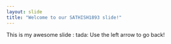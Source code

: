 ```yaml
---
layout: slide
title: "Welcome to our SATHISH1893 slide!"
---
```

This is my awesome slide : tada:
Use the left arrow to go back!
